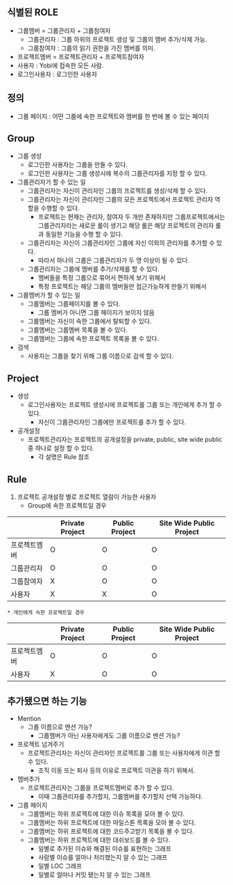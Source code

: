 식별된 ROLE
----------

* 그룹멤버 = 그룹관리자 + 그룹참여자
    * 그룹관리자 : 그룹 하위의 프로젝트 생성 및 그룹의 멤버 추가/삭제 가능.
    * 그룹참여자 : 그룹의 읽기 권한을 가진 멤버를 의미.
* 프로젝트멤버 = 프로젝트관리자 + 프로젝트참여자
* 사용자 : Yobi에 접속한 모든 사람.
* 로그인사용자 : 로그인한 사용자


정의
----

* 그룹 페이지 : 어떤 그룹에 속한 프로젝트와 멤버를 한 번에 볼 수 있는 페이지


Group
-----

* 그룹 생성
    * 로그인한 사용자는 그룹을 만들 수 있다.
    * 로그인한 사용자는 그룹 생성시에 복수의 그룹관리자를 지정 할 수 있다.
* 그룹관리자가 할 수 있는 일
    * 그룹관리자는 자신이 관리자인 그룹의 프로젝트를 생성/삭제 할 수 있다.
    * 그룹관리자는 자신이 관리자인 그룹의 모든 프로젝트에서 프로젝트 관리자 역할을 수행할 수 있다.
        * 프로젝트는 현재는 관리자, 참여자 두 개만 존재하지만 그룹프로젝트에서는 그룹관리자라는 새로운 롤이 생기고 해당 롤은 해당 프로젝트의 관리자 롤과 동일한 기능을 수행 할 수 있다.
    * 그룹관리자는 자신이 그룹관리자인 그룹에 자신 이외의 관리자를 추가할 수 있다.
        * 따라서 하나의 그룹은 그룹관리자가 두 명 이상이 될 수 있다.
    * 그룹관리자는 그룹에 멤버를 추가/삭제를 할 수 있다.
        * 멤버들을 특정 그룹으로 묶어서 편하게 보기 위해서
        * 특정 프로젝트는 해당 그룹의 멤버들만 접근가능하게 만들기 위해서
* 그룹멤버가 할 수 있는 일
    * 그룹멤버는 그룹페이지를 볼 수 있다.
        * 그룹 멤버가 아니면 그룹 페이지가 보이지 않음
    * 그룹멤버는 자신이 속한 그룹에서 탈퇴할 수 있다.
    * 그룹멤버는 그룹멤버 목록을 볼 수 있다.
    * 그룹멤버는 그룹에 속한 프로젝트 목록을 볼 수 있다.
* 검색
    * 사용자는 그룹을 찾기 위해 그룹 이름으로 검색 할 수 있다.


Project
-------

* 생성
    * 로그인사용자는 프로젝트 생성시에 프로젝트를 그룹 또는 개인에게 추가 할 수 있다.
        * 자신이 그룹관리자인 그룹에만 프로젝트를 추가 할 수 있다.
* 공개설정
    * 프로젝트관리자는 프로젝트의 공개설정을 private, public, site wide public 중 하나로 설정 할 수 있다.
        * 각 설명은 Rule 참조


Rule
----

1. 프로젝트 공개설정 별로 프로젝트 열람이 가능한 사용자
    * Group에 속한 프로젝트일 경우

|             | Private Project | Public Project | Site Wide Public Project |
| ----------- | --------------- | -------------- | ------------------------ |
| 프로젝트멤버 | O               | O              | O                        |
| 그룹관리자   | O                | O             | O                        |
| 그룹참여자   | X                | O             | O                        |
| 사용자       | X               | X              | O                       |

    * 개인에게 속한 프로젝트일 경우

|            | Private Project | Public Project | Site Wide Public Project |
| ---------- | --------------- | -------------- | ------------------------ |
| 프로젝트멤버 | O               | O              | O                        |
| 사용자      | X               | O              | O                        |


추가됐으면 하는 기능
------------------

* Mention
    * 그룹 이름으로 멘션 가능?
        * 그룹멤버가 아닌 사용자에게도 그룹 이름으로 멘션 가능?
* 프로젝트 넘겨주기
    * 프로젝트관리자는 자신이 관리자인 프로젝트를 그룹 또는 사용자에게 이관 할 수 있다.
        * 조직 이동 또는 퇴사 등의 이유로 프로젝트 이관을 하기 위해서.
* 멤버추가
    * 프로젝트관리자는 그룹을 프로젝트멤버로 추가 할 수 있다.
        * 이때 그룹관리자를 추가할지, 그룹멤버를 추가할지 선택 가능하다.
* 그룹 페이지
    * 그룹멤버는 하위 프로젝트에 대한 이슈 목록을 모아 볼 수 있다.
    * 그룹멤버는 하위 프로젝트에 대한 마일스톤 목록을 모아 볼 수 있다.
    * 그룹멤버는 하위 프로젝트에 대한 코드주고받기 목록을 볼 수 있다.
    * 그룹멤버는 하위 프로젝트에 대한 대쉬보드를 볼 수 있다.
        * 일별로 추가된 이슈와 해결된 이슈를 표현하는 그래프
        * 사람별 이슈를 얼마나 처리했는지 알 수 있는 그래프
        * 일별 LOC 그래프
        * 일별로 얼마나 커밋 됐는지 알 수 있는 그래프
